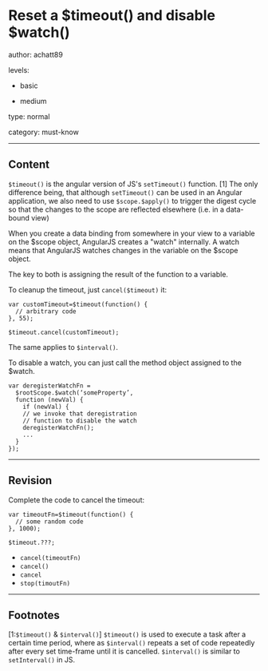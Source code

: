 # Reset a $timeout() and disable $watch()
author: achatt89

levels:

  - basic

  - medium

type: normal

category: must-know

---
## Content

`$timeout()` is the angular version of JS's `setTimeout()` function. [1]
The only difference being, that although `setTimeout()` can be used in an Angular application, we also need to use `$scope.$apply()` to trigger the digest cycle so that the changes to the scope are reflected elsewhere (i.e. in a data-bound view)

When you create a data binding from somewhere in your view to a variable on the $scope object, AngularJS creates a "watch" internally. A watch means that AngularJS watches changes in the variable on the $scope object.

The key to both is assigning the result of the function to a variable.

To cleanup the timeout, just `cancel($timeout)` it:

```
var customTimeout=$timeout(function() {
  // arbitrary code
}, 55);

$timeout.cancel(customTimeout);
```

The same applies to `$interval()`.

To disable a watch, you can just call the method object assigned to the $watch.

```
var deregisterWatchFn = 
  $rootScope.$watch(‘someProperty’, 
  function (newVal) {
    if (newVal) {
    // we invoke that deregistration
    // function to disable the watch
    deregisterWatchFn();
    ...
  }
});
```

---
## Revision

Complete the code to cancel the timeout:

```
var timeoutFn=$timeout(function() {
  // some random code
}, 1000);

$timeout.???;
```

* `cancel(timeoutFn)`
* `cancel()`
* `cancel`
* `stop(timoutFn)`

---
## Footnotes

[1:`$timeout()` & `$interval()`]
`$timeout()` is used to execute a task after a certain time period, where as `$interval()` repeats a set of code
repeatedly after every set time-frame until it is cancelled. `$interval()` is similar to `setInterval()` in JS.